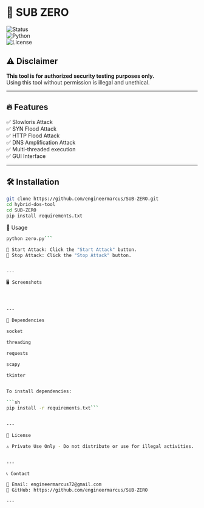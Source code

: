 # 🚀 SUB ZERO  

![Status](https://img.shields.io/badge/Status-Development-orange)  
![Python](https://img.shields.io/badge/Made%20With-Python-blue)  
![License](https://img.shields.io/badge/License-Private-red)  

## ⚠️ Disclaimer  
**This tool is for authorized security testing purposes only.**  
Using this tool without permission is illegal and unethical.  

---

## 🔥 Features  
✅ Slowloris Attack  
✅ SYN Flood Attack  
✅ HTTP Flood Attack  
✅ DNS Amplification Attack  
✅ Multi-threaded execution  
✅ GUI Interface  

---

## 🛠️ Installation  

```sh
git clone https://github.com/engineermarcus/SUB-ZERO.git  
cd hybrid-dos-tool  
cd SUB-ZERO
pip install requirements.txt


```
🚀 Usage

```sh 
python zero.py```

🔴 Start Attack: Click the "Start Attack" button.
🛑 Stop Attack: Click the "Stop Attack" button.


---

🖥️ Screenshots




---

🔧 Dependencies

socket

threading

requests

scapy

tkinter


To install dependencies:

```sh 
pip install -r requirements.txt```


---

📜 License

⚠️ Private Use Only - Do not distribute or use for illegal activities.


---

📞 Contact

📧 Email: engineermarcus72@gmail.com
🔗 GitHub: https://github.com/engineermarcus/SUB-ZERO

---
